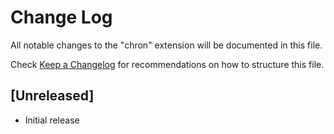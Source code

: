 # Change Log

All notable changes to the "chron" extension will be documented in this file.

Check [Keep a Changelog](http://keepachangelog.com/) for recommendations on how to structure this file.

## [Unreleased]

- Initial release